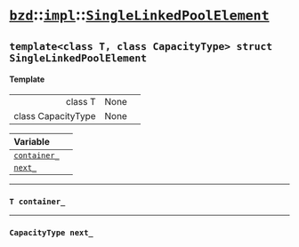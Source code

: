 # [`bzd`](../../../index.md)::[`impl`](../../index.md)::[`SingleLinkedPoolElement`](../index.md)

## `template<class T, class CapacityType> struct SingleLinkedPoolElement`

#### Template
||||
|---:|:---|:---|
|class T|None||
|class CapacityType|None||

|Variable||
|:---|:---|
|[`container_`](./index.md)||
|[`next_`](./index.md)||
------
### `T container_`

------
### `CapacityType next_`


